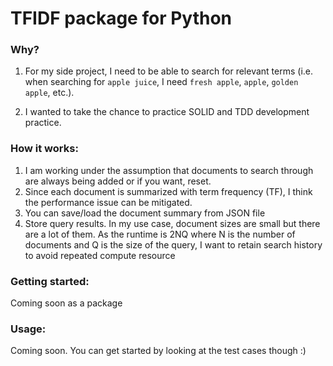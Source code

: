 # TFIDF package for Python

### Why?
1. For my side project, I need to be able to search for relevant terms (i.e. when searching for `apple juice`, I need `fresh apple`, `apple`, `golden apple`, etc.).

2. I wanted to take the chance to practice SOLID and TDD development practice.


### How it works:
1. I am working under the assumption that documents to search through are always being added or if you want, reset.
2. Since each document is summarized with term frequency (TF), I think the performance issue can be mitigated.
3. You can save/load the document summary from JSON file
4. Store query results.  In my use case, document sizes are small but there are a lot of them.  As the runtime is 2NQ where N is the number of documents and Q is the size of the query, I want to retain search history to avoid repeated compute resource

### Getting started:
Coming soon as a package

### Usage:
Coming soon. You can get started by looking at the test cases though :)
